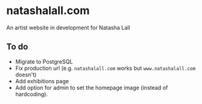 natashalall.com
===============
An artist website in development for Natasha Lall


To do
-----

- Migrate to PostgreSQL
- Fix production url (e.g. `natashalall.com` works but `www.natashalall.com` doesn't)
- Add exhibitions page
- Add option for admin to set the homepage image (instead of hardcoding).

